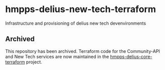 # hmpps-delius-new-tech-terraform
Infrastructure and provisioning of delius new tech devenvironments

## Archived 
This repository has been archived. Terraform code for the Community-API and New Tech services are now maintained in the [hmpps-delius-core-terraform](https://github.com/ministryofjustice/hmpps-delius-core-terraform) project.

